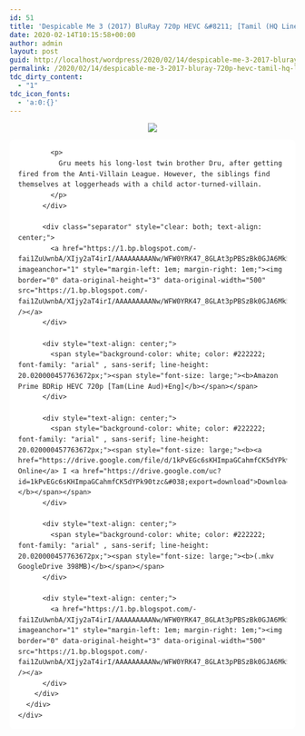 ```yaml
---
id: 51
title: 'Despicable Me 3 (2017) BluRay 720p HEVC &#8211; [Tamil (HQ Line Aud) + Eng] &#8211; x264 &#8211; 400MB'
date: 2020-02-14T10:15:58+00:00
author: admin
layout: post
guid: http://localhost/wordpress/2020/02/14/despicable-me-3-2017-bluray-720p-hevc-tamil-hq-line-aud-eng-x264-400mb/
permalink: /2020/02/14/despicable-me-3-2017-bluray-720p-hevc-tamil-hq-line-aud-eng-x264-400mb/
tdc_dirty_content:
  - "1"
tdc_icon_fonts:
  - 'a:0:{}'
---
```

<div dir="ltr" style="text-align: left;" trbidi="on">
  <div class="separator" style="clear: both; text-align: center;">
    <a href="https://1.bp.blogspot.com/-87SeQayKVIA/XkZyzTJgpZI/AAAAAAAAA60/uC5bXn8XQ8Y84UmwVwF8scOZyOKbL_75QCLcBGAsYHQ/s1600/Dm3-poster-2.jpg" imageanchor="1" style="margin-left: 1em; margin-right: 1em;"><img border="0" data-original-height="626" data-original-width="683" src="https://1.bp.blogspot.com/-87SeQayKVIA/XkZyzTJgpZI/AAAAAAAAA60/uC5bXn8XQ8Y84UmwVwF8scOZyOKbL_75QCLcBGAsYHQ/s1600/Dm3-poster-2.jpg" /></a>
  </div>
  
  <div class="mod" data-hveid="CB4QAA" data-md="50" data-ved="2ahUKEwiQ4cjI5tDnAhXbxDgGHeEeAHQQkCkwKnoECB4QAA" lang="en-IN" style="-webkit-text-stroke-width: 0px; background-color: white; border-radius: 8px; clear: none; color: #222222; font-family: arial, sans-serif; font-size: 14px; font-style: normal; font-variant-caps: normal; font-variant-ligatures: normal; font-weight: 400; letter-spacing: normal; line-height: 1.57; orphans: 2; padding-left: 15px; padding-right: 15px; padding-top: 0px; text-align: left; text-decoration-color: initial; text-decoration-style: initial; text-indent: 0px; text-transform: none; white-space: normal; widows: 2; word-spacing: 0px;">
    <div class="PZPZlf hb8SAc" data-attrid="description" data-hveid="CB4QAQ" data-ved="2ahUKEwiQ4cjI5tDnAhXbxDgGHeEeAHQQziAoADAqegQIHhAB" style="margin: 13px 0px; overflow: hidden;">
      <div jsaction="desclink:c0XUbe;rcuQ6b:npT2md" jscontroller="DGEKAc">
        <div class="kno-rdesc" jsaction="sngtp:c0XUbe;tp_btn:c0XUbe;rcuQ6b:npT2md" jscontroller="DGEKAc">
          <div>
            <h2 class="bNg8Rb" style="clip: rect(1px, 1px, 1px, 1px); height: 1px; margin: 0px; overflow: hidden; padding: 0px; position: absolute; white-space: nowrap; width: 1px; z-index: -1000;">
              Description
            </h2>
            
            <p>
              Gru meets his long-lost twin brother Dru, after getting fired from the Anti-Villain League. However, the siblings find themselves at loggerheads with a child actor-turned-villain.
            </p>
          </div>
          
          <div class="separator" style="clear: both; text-align: center;">
            <a href="https://1.bp.blogspot.com/-fai1ZuUwnbA/XIjy2aT4irI/AAAAAAAAANw/WFW0YRK47_8GLAt3pPBSzBk0GJA6Mk5fgCPcBGAYYCw/s1600/torrborder.gif" imageanchor="1" style="margin-left: 1em; margin-right: 1em;"><img border="0" data-original-height="3" data-original-width="500" src="https://1.bp.blogspot.com/-fai1ZuUwnbA/XIjy2aT4irI/AAAAAAAAANw/WFW0YRK47_8GLAt3pPBSzBk0GJA6Mk5fgCPcBGAYYCw/s1600/torrborder.gif" /></a>
          </div>
          
          <div style="text-align: center;">
            <span style="background-color: white; color: #222222; font-family: "arial" , sans-serif; line-height: 20.020000457763672px;"><span style="font-size: large;"><b>Amazon Prime BDRip HEVC 720p [Tam(Line Aud)+Eng]</b></span></span>
          </div>
          
          <div style="text-align: center;">
            <span style="background-color: white; color: #222222; font-family: "arial" , sans-serif; line-height: 20.020000457763672px;"><span style="font-size: large;"><b><a href="https://drive.google.com/file/d/1kPvEGc6sKHImpaGCahmfCK5dYPk90tzc/view">Watch Online</a> I <a href="https://drive.google.com/uc?id=1kPvEGc6sKHImpaGCahmfCK5dYPk90tzc&#038;export=download">Download</a></b></span></span>
          </div>
          
          <div style="text-align: center;">
            <span style="background-color: white; color: #222222; font-family: "arial" , sans-serif; line-height: 20.020000457763672px;"><span style="font-size: large;"><b>(.mkv GoogleDrive 398MB)</b></span></span>
          </div>
          
          <div style="text-align: center;">
            <a href="https://1.bp.blogspot.com/-fai1ZuUwnbA/XIjy2aT4irI/AAAAAAAAANw/WFW0YRK47_8GLAt3pPBSzBk0GJA6Mk5fgCPcBGAYYCw/s1600/torrborder.gif" imageanchor="1" style="margin-left: 1em; margin-right: 1em;"><img border="0" data-original-height="3" data-original-width="500" src="https://1.bp.blogspot.com/-fai1ZuUwnbA/XIjy2aT4irI/AAAAAAAAANw/WFW0YRK47_8GLAt3pPBSzBk0GJA6Mk5fgCPcBGAYYCw/s1600/torrborder.gif" /></a>
          </div>
        </div>
      </div>
    </div>
  </div>
</div>